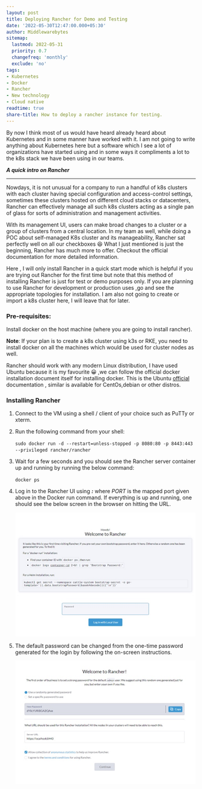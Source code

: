 ```yaml
---
layout: post
title: Deploying Rancher for Demo and Testing
date: '2022-05-30T12:47:00.000+05:30'
author: Middlewarebytes
sitemap:
  lastmod: 2022-05-31
  priority: 0.7
  changefreq: 'monthly'
  exclude: 'no'
tags:
- Kubernetes
- Docker
- Rancher
- New technology
- Cloud native
readtime: true
share-title: How to deploy a rancher instance for testing.
---
```


By now I think most of us would have heard already heard about  Kubernetes and in some manner have worked with it. I am not going to  write anything about Kubernetes here but a software which I see a lot of organizations have started  using and in some ways it compliments a lot to the k8s stack we have been using in our teams.


**_A quick intro on Rancher_**

-----------------------------------

Nowdays, it is not unusual for a company to run a handful of k8s clusters with each cluster having special configuration and access-control settings, sometimes these clusters hosted on different cloud stacks or datacenters, Rancher can effectively manage all such k8s clusters acting as a single pan of glass for sorts of administration and management activities. 

With its management UI, users can make broad changes to a cluster or a group of clusters from a central location.
In my team as well, while doing a POC about  self-managed K8s cluster and its manageability, Rancher sat perfectly well on all our checkboxes 😆
What I just mentioned is just the beginning, Rancher has much more to offer. Checkout the official documentation for more detailed information.

Here , I will only install Rancher in a quick start mode which is  helpful  if you  are trying out Rancher for the first time but note that this method of installing Rancher is just for test or demo purposes only. If you are planning to use Rancher for development or production uses ,go and see the appropriate topologies for installation. I am also not  going to create or import a k8s cluster here, I will leave that for later.


### Pre-requisites:

Install docker on the host machine (where you are going to install rancher).


**Note**: If your plan is to create a k8s cluster using k3s or RKE, you need to install docker on all the machines which would be used for cluster nodes as well.

Rancher should work with any modern Linux distribution,  I have used Ubuntu  because it is my favourite 😀 ,we can follow the official docker installation document itself for installing docker. This is the Ubuntu [official](https://docs.docker.com/engine/install/ubuntu/) documentation , similar is available for CentOs,debian or other distros.


### Installing Rancher


1. Connect to the VM using a shell / client of your choice such as PuTTy or xterm. 

2. Run the following command from your shell:

    `sudo docker run -d --restart=unless-stopped -p 8080:80 -p 8443:443 --privileged rancher/rancher`

3. Wait for a few seconds and you should see the Rancher server container up and running by running the below command:

    `docker ps`
 
4. Log in to the Rancher UI using **_<VM-IP>:<PORT>_** where _PORT_ is the mapped port given above in the Docker run command. If everything is up and running, one should see the below screen in the browser on hitting the URL.

     ![Howdy! Welcome to Rancher](/img/postimages/rancherui.jpg?raw=true "Rancher")


5. The default password can be changed from the one-time password generated for the login by following the on-screen instructions.

     ![Set your password](/img/postimages/rancherlogincredentials.jpg?raw=true "Password")

